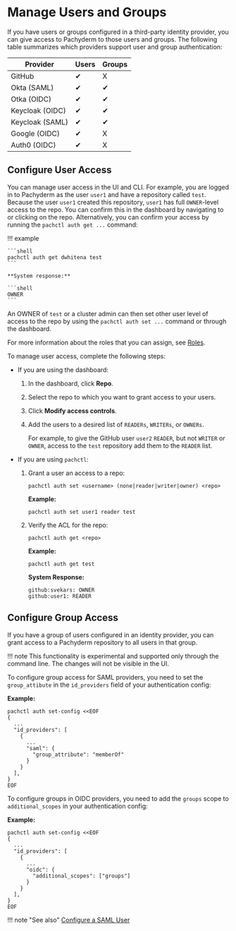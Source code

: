 # Manage Users and Groups

If you have users or groups configured in a third-party
identity provider, you can give access to Pachyderm to
those users and groups. The following table summarizes
which providers support user and group authentication:

| Provider        | Users           | Groups          |
| --------------- | --------------- | --------------- |
| GitHub          | &#10004;        | X               |
| Okta (SAML)     | &#10004;        | &#10004;        |
| Otka (OIDC)     | &#10004;        | &#10004;        |
| Keycloak (OIDC) | &#10004;        | &#10004;        |
| Keycloak (SAML) | &#10004;        | &#10004;        |
| Google (OIDC)   | &#10004;        | X               | 
| Auth0 (OIDC)    | &#10004;        | X               |

## Configure User Access

You can manage user access in the UI and CLI.
For example, you are logged in to Pachyderm as the user `user1`
and have a repository called `test`.  Because the user `user1` created
this repository, `user1` has full `OWNER`-level access to the repo.
You can confirm this in the dashboard by navigating to or clicking on
the repo. Alternatively, you can confirm your access by running the
 `pachctl auth get ...` command:

!!! example

    ```shell
    pachctl auth get dwhitena test
    ```

    **System response:**

    ```shell
    OWNER
    ```

An OWNER of `test` or a cluster admin can then set other user
level of access to the repo by using the `pachctl auth set ...`
command or through the dashboard.

For more information about the roles that you can assign,
see [Roles]().



To manage user access, complete the following steps:

* If you are using the dashboard:

  1. In the dashboard, click **Repo**.
  1. Select the repo to which you want to grant access to your users.
  1. Click **Modify access controls**. 
  1. Add the users to a desired list of `READERs`, `WRITERs`,
  or `OWNERs`.

     For example, to give the GitHub user `user2` `READER`, but not
     `WRITER` or `OWNER`, access to the `test` repository add them
     to the `READER` list.

* If you are using `pachctl`:

  1. Grant a user an access to a repo:

     ```shell
     pachctl auth set <username> (none|reader|writer|owner) <repo>
     ```

     **Example:**

     ```shell
     pachctl auth set user1 reader test
     ```

  1. Verify the ACL for the repo:

     ```shell
     pachctl auth get <repo>
     ```

     **Example:**

     ```shell
     pachctl auth get test
     ```

     **System Response:**

     ```shell
     github:svekars: OWNER
     github:user1: READER
     ```

## Configure Group Access

If you have a group of users configured in an identity provider,
you can grant access to a Pachyderm repository to all users
in that group.

!!! note
    This functionality is experimental and supported only
    through the command line. The changes will not be
    visible in the UI.

To configure group access for SAML providers, you need to set the `group_attibute` in
the `id_providers` field of your authentication config:

**Example:**

   ```shell
   pachctl auth set-config <<EOF
   {
     ...
     "id_providers": [
       {
         ...
         "saml": {
           "group_attribute": "memberOf"
         }
       }
     ],
   }
   EOF
   ```

To configure groups in OIDC providers, you need to add the `groups` scope to
`additional_scopes` in your authentication config:

**Example:**

   ```shell
   pachctl auth set-config <<EOF
   {
     ...
     "id_providers": [
       {
         ...
         "oidc": {
           "additional_scopes": ["groups"]
         }
       }
     ],
   }
   EOF
   ```


!!! note "See also"
    [Configure a SAML User](../saml/saml.md)
